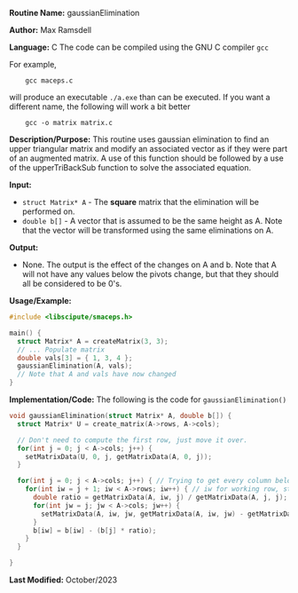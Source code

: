 **Routine Name:**           gaussianElimination

**Author:** Max Ramsdell

**Language:** C
The code can be compiled using the GNU C compiler `gcc`

For example,

```
    gcc maceps.c
```

will produce an executable `./a.exe` than can be executed. If you want a different name, the following will work a bit
better

```
    gcc -o matrix matrix.c
```

**Description/Purpose:** 
This routine uses gaussian elimination to find an upper triangular matrix and
modify an associated vector as if they were part of an augmented matrix.
A use of this function should be followed by a use of the upperTriBackSub function
to solve the associated equation.

**Input:** 
- `struct Matrix* A` - The **square** matrix that the elimination will be performed
on.
- `double b[]` - A vector that is assumed to be the same height as A. Note that the vector
will be transformed using the same eliminations on A.

**Output:** 
- None. The output is the effect of the changes on A and b. Note that A will not have
any values below the pivots change, but that they should all be considered to be 0's.

**Usage/Example:**

```c
#include <libscipute/smaceps.h>

main() {
  struct Matrix* A = createMatrix(3, 3);
  // ... Populate matrix
  double vals[3] = { 1, 3, 4 };
  gaussianElimination(A, vals);
  // Note that A and vals have now changed
}
```

**Implementation/Code:** The following is the code for `gaussianElimination()`

```c
void gaussianElimination(struct Matrix* A, double b[]) {
  struct Matrix* U = create_matrix(A->rows, A->cols);

  // Don't need to compute the first row, just move it over.
  for(int j = 0; j < A->cols; j++) {
    setMatrixData(U, 0, j, getMatrixData(A, 0, j));
  }

  for(int j = 0; j < A->cols; j++) { // Trying to get every column below pivot to 0
    for(int iw = j + 1; iw < A->rows; iw++) { // iw for working row, start below the pivot
      double ratio = getMatrixData(A, iw, j) / getMatrixData(A, j, j); // Using U here to get updated pivot value
      for(int jw = j; jw < A->cols; jw++) {
        setMatrixData(A, iw, jw, getMatrixData(A, iw, jw) - getMatrixData(A, j, jw) * ratio);
      }
      b[iw] = b[iw] - (b[j] * ratio);
    }
  }

}
```

**Last Modified:** October/2023

